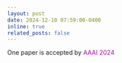 ```yaml
---
layout: post
date: 2024-12-10 07:59:00-0400
inline: true
related_posts: false
---
```


One paper is accepted by <span style="color:#b509ac">AAAI 2024 </span>
